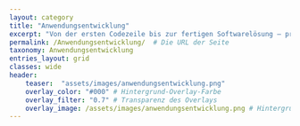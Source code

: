 ```yaml
---
layout: category
title: "Anwendungsentwicklung"
excerpt: "Von der ersten Codezeile bis zur fertigen Softwarelösung – praxisnah, kreativ und zukunftsorientiert."
permalink: /Anwendungsentwicklung/  # Die URL der Seite
taxonomy: Anwendungsentwicklung
entries_layout: grid
classes: wide
header:
    teaser:  "assets/images/anwendungsentwicklung.png"
    overlay_color: "#000" # Hintergrund-Overlay-Farbe
    overlay_filter: "0.7" # Transparenz des Overlays
    overlay_image: /assets/images/anwendungsentwicklung.png # Hintergrundbild
---
```



